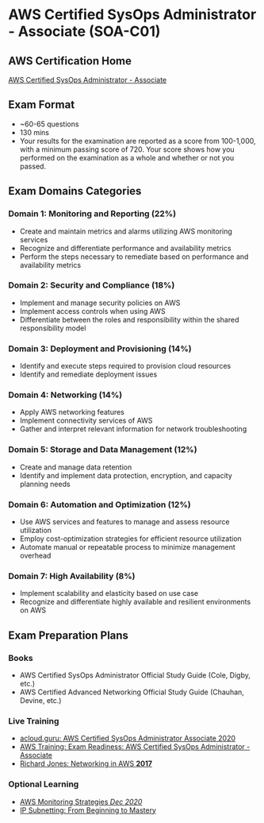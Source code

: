 # AWS Certified SysOps Administrator - Associate (SOA-C01)

## AWS Certification Home
[AWS Certified SysOps Administrator - Associate](https://aws.amazon.com/certification/certified-sysops-admin-associate/)

## Exam Format
- ~60-65 questions
- 130 mins
- Your results for the examination are reported as a score from 100-1,000, with a minimum passing score of 720. Your score shows how you performed on the examination as a whole and whether or not you passed.  

## Exam Domains Categories

### Domain 1: Monitoring and Reporting (22%)
- Create and maintain metrics and alarms utilizing AWS monitoring services
- Recognize and differentiate performance and availability metrics
- Perform the steps necessary to remediate based on performance and availability metrics

### Domain 2: Security and Compliance (18%)
- Implement and manage security policies on AWS
- Implement access controls when using AWS
- Differentiate between the roles and responsibility within the shared responsibility model

### Domain 3: Deployment and Provisioning (14%)
- Identify and execute steps required to provision cloud resources
- Identify and remediate deployment issues

### Domain 4: Networking (14%)
- Apply AWS networking features
- Implement connectivity services of AWS
- Gather and interpret relevant information for network troubleshooting

### Domain 5: Storage and Data Management (12%)
- Create and manage data retention
- Identify and implement data protection, encryption, and capacity planning needs

### Domain 6: Automation and Optimization (12%)
- Use AWS services and features to manage and assess resource utilization
- Employ cost-optimization strategies for efficient resource utilization
- Automate manual or repeatable process to minimize management overhead

### Domain 7: High Availability (8%)
- Implement scalability and elasticity based on use case
- Recognize and differentiate highly available and resilient environments on AWS

## Exam Preparation Plans

### Books
- AWS Certified SysOps Administrator Official Study Guide (Cole, Digby, etc.)
- AWS Certified Advanced Networking Official Study Guide (Chauhan, Devine, etc.)

### Live Training
- [acloud.guru: AWS Certified SysOps Administrator Associate 2020](https://acloud.guru/learn/aws-certified-sysops-administrator-associate?_ga=2.211328726.2113966801.1601496229-472653352.1600688128)
- [AWS Training: Exam Readiness: AWS Certified SysOps Administrator - Associate](https://www.aws.training/Details/Video?id=27486)
- [Richard Jones: Networking in AWS **2017**](https://learning.oreilly.com/videos/networking-in-amazon/9780134850849?autoplay=false) 

### Optional Learning
- [AWS Monitoring Strategies *Dec 2020*](https://learning.oreilly.com/live-training/courses/aws-monitoring-strategies/0636920477433/)
- [IP Subnetting: From Beginning to Mastery](https://learning.oreilly.com/live-training/courses/ip-subnetting-from-beginning-to-mastery/0636920390091/)


